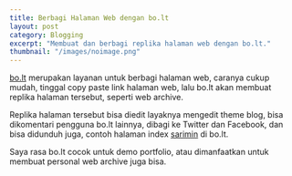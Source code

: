 ```yaml
---
title: Berbagi Halaman Web dengan bo.lt
layout: post
category: Blogging
excerpt: "Membuat dan berbagi replika halaman web dengan bo.lt."
thumbnail: "/images/noimage.png"
---
```


[bo.lt](http://bo.lt/) merupakan layanan untuk berbagi halaman web, caranya cukup mudah, tinggal copy paste link halaman web, lalu bo.lt akan membuat replika halaman tersebut, seperti web archive.

Replika halaman tersebut bisa diedit layaknya mengedit theme blog, bisa dikomentari pengguna bo.lt lainnya, dibagi ke Twitter dan Facebook, dan bisa didunduh juga, contoh halaman index [sarimin](http://bo.lt/bu5rd) di bo.lt.

Saya rasa bo.lt cocok untuk demo portfolio, atau dimanfaatkan untuk membuat personal web archive juga bisa.